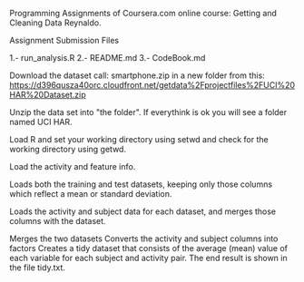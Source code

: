 Programming Assignments of Coursera.com online course: Getting and Cleaning Data
Reynaldo.

Assignment Submission Files

1.-  run_analysis.R
2.-  README.md
3.-  CodeBook.md

Download the dataset call: smartphone.zip in a new folder from this: https://d396qusza40orc.cloudfront.net/getdata%2Fprojectfiles%2FUCI%20HAR%20Dataset.zip

Unzip the data set into "the folder". If everythink is ok you will see a folder named UCI HAR.

Load R and set your working directory using setwd and check for the working directory using getwd.

Load the activity and feature info.

Loads both the training and test datasets, keeping only those columns which reflect a mean or standard deviation.

Loads the activity and subject data for each dataset, and merges those columns with the dataset.

Merges the two datasets
Converts the activity and subject columns into factors
Creates a tidy dataset that consists of the average (mean) value of each variable for each subject and activity pair.
The end result is shown in the file tidy.txt.
